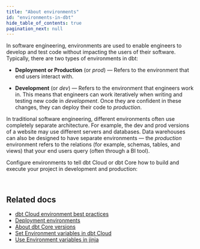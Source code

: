 ```yaml
---
title: "About environments"
id: "environments-in-dbt"
hide_table_of_contents: true
pagination_next: null
---
```


In software engineering, environments are used to enable engineers to develop and test code without impacting the users of their software. Typically, there are two types of environments in dbt:

- **Deployment or Production** (or _prod_) &mdash; Refers to the environment that end users interact with. 

- **Development** (or _dev_) &mdash; Refers to the environment that engineers work in. This means that engineers can work iteratively when writing and testing new code in _development_. Once they are confident in these changes, they can deploy their code to _production_.

In traditional software engineering, different environments often use completely separate architecture. For example, the dev and prod versions of a website may use different servers and databases. <Term id="data-warehouse">Data warehouses</Term> can also be designed to have separate environments &mdash; the _production_ environment refers to the relations (for example, schemas, tables, and <Term id="view">views</Term>) that your end users query (often through a BI tool).

Configure environments to tell dbt Cloud or dbt Core how to build and execute your project in development and production:

<div className="grid--2-col">

<Card
    title="Environments in dbt Cloud"
    body="Seamlessly configure development and deployment environments in dbt Cloud to control how your project runs in both the dbt Cloud IDE, dbt Cloud CLI, and dbt jobs."
    link="/docs/dbt-cloud-environments"
    icon="dbt-bit"/>

<Card
    title="Environments in dbt Core"
    body="Setup and maintain separate deployment and development environments through the use of targets within a profile file"
    link="/docs/core/dbt-core-environments"
    icon="command-line"/>

</div> <br />

## Related docs

- [dbt Cloud environment best practices](/best-practices/environment-setup/1-env-guide-overview)
- [Deployment environments](/docs/deploy/deploy-environments)
- [About dbt Core versions](/docs/dbt-versions/core)
- [Set Environment variables in dbt Cloud](/docs/build/environment-variables#special-environment-variables)
- [Use Environment variables in jinja](/reference/dbt-jinja-functions/env_var)

